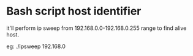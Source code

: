 # Bash script host identifier

it'll perform ip sweep from 192.168.0.0-192.168.0.255 range to find alive host.

eg: ./ipsweep 192.168.0

